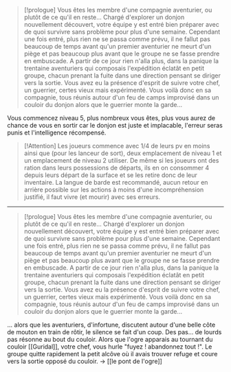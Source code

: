 
> [!prologue]
> Vous êtes les membre d'une compagnie aventurier, ou plutôt de ce qu'il en reste... Chargé d'explorer un donjon nouvellement découvert, votre équipe y est entré bien préparer avec de quoi survivre sans problème pour plus d'une semaine. 
> Cependant une fois entré, plus rien ne se passa comme prévu, il ne fallut pas beaucoup de temps avant qu'un premier aventurier ne meurt d'un piège et pas beaucoup plus avant que le groupe ne se fasse prendre en embuscade. A partir de ce jour rien n'alla plus, dans la panique la trentaine aventuriers qui composais l'expédition éclatât en petit groupe, chacun prenant la fuite dans une direction pensant se diriger vers la sortie. 
> Vous avez eu la présence d'esprit de suivre votre chef, un guerrier, certes vieux mais expérimenté. Vous voilà donc en sa compagnie, tous réunis autour d'un feu de camps improvisé dans un couloir du donjon alors que le guerrier monte la garde...

Vous commencez niveau 5, plus nombreux vous êtes, plus vous aurez de chance de vous en sortir car le donjon est juste et implacable, l'erreur seras punis et l'intelligence récompensé.

> [!Attention]
> Les joueurs commence avec 1/4 de leurs pv en moins ainsi que (pour les lanceur de sort), deux emplacement de niveau 1 et un emplacement de niveau 2 utiliser. De même si les joueurs ont des ration dans leurs possessions de départs, ils en on consommer 4 depuis leurs départ de la surface et se les retire donc de leur inventaire.
> La langue de barde est recommandé, aucun retour en arrière possible sur les actions à moins d'une incompréhension justifié, il faut vivre (et mourir) avec ses erreurs.

---

> [!prologue]
> Vous êtes les membre d'une compagnie aventurier, ou plutôt de ce qu'il en reste... Chargé d'explorer un donjon nouvellement découvert, votre équipe y est entré bien préparer avec de quoi survivre sans problème pour plus d'une semaine. 
> Cependant une fois entré, plus rien ne se passa comme prévu, il ne fallut pas beaucoup de temps avant qu'un premier aventurier ne meurt d'un piège et pas beaucoup plus avant que le groupe ne se fasse prendre en embuscade. A partir de ce jour rien n'alla plus, dans la panique la trentaine aventuriers qui composais l'expédition éclatât en petit groupe, chacun prenant la fuite dans une direction pensant se diriger vers la sortie. 
> Vous avez eu la présence d'esprit de suivre votre chef, un guerrier, certes vieux mais expérimenté. Vous voilà donc en sa compagnie, tous réunis autour d'un feu de camps improvisé dans un couloir du donjon alors que le guerrier monte la garde...

... alors que les aventuriers, d'infortune, discutent autour d'une belle côte de mouton en train de rôtir, le silence se fait d'un coup. Des pas... de lourds pas résonne au bout du couloir. Alors que l'ogre apparais au tournant du couloir [[Guridal]], votre chef, vous hurle "fuyez ! abandonnez tout !". Le groupe quitte rapidement la petit alcôve où il avais trouver refuge et coure vers la sortie opposé du couloir.
-> [[le pont de l'ogre]]